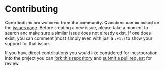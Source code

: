 Contributing
============

Contributions are welcome from the community. Questions can be asked on the
[issues page][1]. Before creating a new issue, please take a moment to search
and make sure a similar issue does not already exist. If one does exist, you
can comment (most simply even with just a `:+1:`) to show your support for that
issue.

If you have direct contributions you would like considered for incorporation
into the project you can [fork this repository][2] and
[submit a pull request][3] for review.



[1]: https://github.com/MODFLOW-USGS/modflow6/issues
[2]: https://help.github.com/articles/fork-a-repo/
[3]: https://help.github.com/articles/about-pull-requests/
